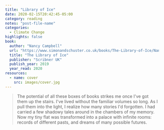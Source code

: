 ```yaml
---
title: "Library of Ice"
date: 2020-02-15T20:42:45-05:00
category: reading
notes: "post-file-name"
categories:
  - Climate Change
highlights: false
book:
  author: "Nancy Campbell"
  url: "https://www.simonandschuster.co.uk/books/The-Library-of-Ice/Nancy-Campbell/9781471169311"
  title: "The Library of Ice"
  publisher: "Scribner UK"
  publish_year: 2019
  year_read: 2020
resources:
  - name: cover
    src: images/cover.jpg
---
```


> The potential of all these boxes of books strikes me once I've got them up the stairs. I've lived without the familiar volumes so long. As I pull them into the light, I realize how many stories I'd forgotten. I had carried a few shadowy tales around in the chambers of my memory. Now my tiny flat was transformed into a palace with infinite rooms: records of different pasts, and dreams of many possible futures.
